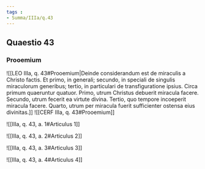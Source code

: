 ```yaml
---
tags : 
- Summa/IIIa/q.43
---
```


## Quaestio 43

### Prooemium

![[LEO IIIa, q. 43#Prooemium|Deinde considerandum est de miraculis a Christo factis. Et primo, in generali; secundo, in speciali de singulis miraculorum generibus; tertio, in particulari de transfiguratione ipsius. Circa primum quaeruntur quatuor. Primo, utrum Christus debuerit miracula facere. Secundo, utrum fecerit ea virtute divina. Tertio, quo tempore incoeperit miracula facere. Quarto, utrum per miracula fuerit sufficienter ostensa eius divinitas.]]
![[CERF IIIa, q. 43#Prooemium]]

![[IIIa, q. 43, a. 1#Articulus 1]]

![[IIIa, q. 43, a. 2#Articulus 2]]

![[IIIa, q. 43, a. 3#Articulus 3]]

![[IIIa, q. 43, a. 4#Articulus 4]]

